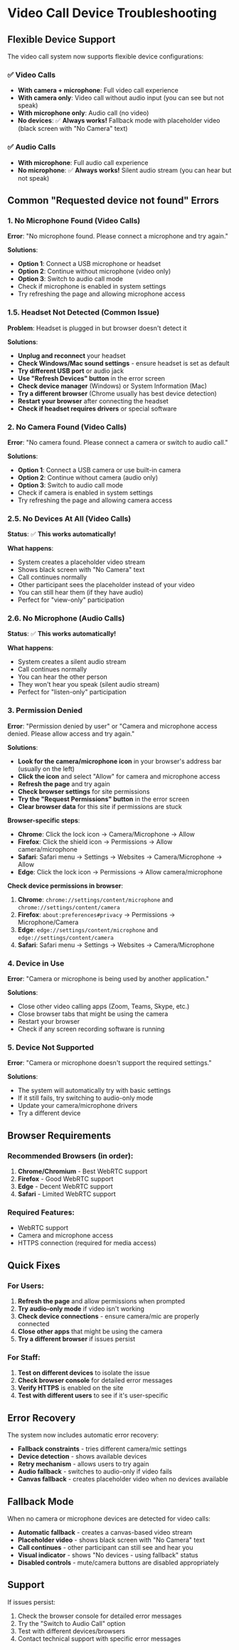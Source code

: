 # Video Call Device Troubleshooting

## Flexible Device Support

The video call system now supports flexible device configurations:

### ✅ **Video Calls**
- **With camera + microphone**: Full video call experience
- **With camera only**: Video call without audio input (you can see but not speak)
- **With microphone only**: Audio call (no video)
- **No devices**: ✅ **Always works!** Fallback mode with placeholder video (black screen with "No Camera" text)

### ✅ **Audio Calls**
- **With microphone**: Full audio call experience
- **No microphone**: ✅ **Always works!** Silent audio stream (you can hear but not speak)

## Common "Requested device not found" Errors

### 1. **No Microphone Found (Video Calls)**
**Error**: "No microphone found. Please connect a microphone and try again."

**Solutions**:
- **Option 1**: Connect a USB microphone or headset
- **Option 2**: Continue without microphone (video only)
- **Option 3**: Switch to audio call mode
- Check if microphone is enabled in system settings
- Try refreshing the page and allowing microphone access

### 1.5. **Headset Not Detected (Common Issue)**
**Problem**: Headset is plugged in but browser doesn't detect it

**Solutions**:
- **Unplug and reconnect** your headset
- **Check Windows/Mac sound settings** - ensure headset is set as default
- **Try different USB port** or audio jack
- **Use "Refresh Devices" button** in the error screen
- **Check device manager** (Windows) or System Information (Mac)
- **Try a different browser** (Chrome usually has best device detection)
- **Restart your browser** after connecting the headset
- **Check if headset requires drivers** or special software

### 2. **No Camera Found (Video Calls)**
**Error**: "No camera found. Please connect a camera or switch to audio call."

**Solutions**:
- **Option 1**: Connect a USB camera or use built-in camera
- **Option 2**: Continue without camera (audio only)
- **Option 3**: Switch to audio call mode
- Check if camera is enabled in system settings
- Try refreshing the page and allowing camera access

### 2.5. **No Devices At All (Video Calls)**
**Status**: ✅ **This works automatically!**

**What happens**:
- System creates a placeholder video stream
- Shows black screen with "No Camera" text
- Call continues normally
- Other participant sees the placeholder instead of your video
- You can still hear them (if they have audio)
- Perfect for "view-only" participation

### 2.6. **No Microphone (Audio Calls)**
**Status**: ✅ **This works automatically!**

**What happens**:
- System creates a silent audio stream
- Call continues normally
- You can hear the other person
- They won't hear you speak (silent audio stream)
- Perfect for "listen-only" participation

### 3. **Permission Denied**
**Error**: "Permission denied by user" or "Camera and microphone access denied. Please allow access and try again."

**Solutions**:
- **Look for the camera/microphone icon** in your browser's address bar (usually on the left)
- **Click the icon** and select "Allow" for camera and microphone access
- **Refresh the page** and try again
- **Check browser settings** for site permissions
- **Try the "Request Permissions" button** in the error screen
- **Clear browser data** for this site if permissions are stuck

**Browser-specific steps**:
- **Chrome**: Click the lock icon → Camera/Microphone → Allow
- **Firefox**: Click the shield icon → Permissions → Allow camera/microphone
- **Safari**: Safari menu → Settings → Websites → Camera/Microphone → Allow
- **Edge**: Click the lock icon → Permissions → Allow camera/microphone

**Check device permissions in browser**:
1. **Chrome**: `chrome://settings/content/microphone` and `chrome://settings/content/camera`
2. **Firefox**: `about:preferences#privacy` → Permissions → Microphone/Camera
3. **Edge**: `edge://settings/content/microphone` and `edge://settings/content/camera`
4. **Safari**: Safari menu → Settings → Websites → Camera/Microphone

### 4. **Device in Use**
**Error**: "Camera or microphone is being used by another application."

**Solutions**:
- Close other video calling apps (Zoom, Teams, Skype, etc.)
- Close browser tabs that might be using the camera
- Restart your browser
- Check if any screen recording software is running

### 5. **Device Not Supported**
**Error**: "Camera or microphone doesn't support the required settings."

**Solutions**:
- The system will automatically try with basic settings
- If it still fails, try switching to audio-only mode
- Update your camera/microphone drivers
- Try a different device

## Browser Requirements

### Recommended Browsers (in order):
1. **Chrome/Chromium** - Best WebRTC support
2. **Firefox** - Good WebRTC support  
3. **Edge** - Decent WebRTC support
4. **Safari** - Limited WebRTC support

### Required Features:
- WebRTC support
- Camera and microphone access
- HTTPS connection (required for media access)

## Quick Fixes

### For Users:
1. **Refresh the page** and allow permissions when prompted
2. **Try audio-only mode** if video isn't working
3. **Check device connections** - ensure camera/mic are properly connected
4. **Close other apps** that might be using the camera
5. **Try a different browser** if issues persist

### For Staff:
1. **Test on different devices** to isolate the issue
2. **Check browser console** for detailed error messages
3. **Verify HTTPS** is enabled on the site
4. **Test with different users** to see if it's user-specific

## Error Recovery

The system now includes automatic error recovery:
- **Fallback constraints** - tries different camera/mic settings
- **Device detection** - shows available devices
- **Retry mechanism** - allows users to try again
- **Audio fallback** - switches to audio-only if video fails
- **Canvas fallback** - creates placeholder video when no devices available

## Fallback Mode

When no camera or microphone devices are detected for video calls:
- **Automatic fallback** - creates a canvas-based video stream
- **Placeholder video** - shows black screen with "No Camera" text
- **Call continues** - other participant can still see and hear you
- **Visual indicator** - shows "No devices - using fallback" status
- **Disabled controls** - mute/camera buttons are disabled appropriately

## Support

If issues persist:
1. Check the browser console for detailed error messages
2. Try the "Switch to Audio Call" option
3. Test with different devices/browsers
4. Contact technical support with specific error messages
